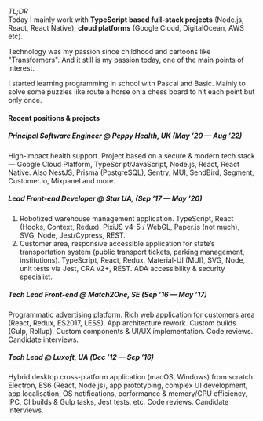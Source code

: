 _TL;DR_\
Today I mainly work with **TypeScript based full-stack projects** (Node.js, React, React Native), **cloud platforms** (Google Cloud, DigitalOcean, AWS etc).

Technology was my passion since childhood and cartoons like "Transformers". And it still is my passion today, one of the main points of interest.

I started learning programming in school with Pascal and Basic. Mainly to solve some puzzles like route a horse on a chess board to hit each point but only once.

#### Recent positions & projects

##### **Principal Software Engineer** @ **Peppy Health**, UK (May ’20 — Aug ’22)

High-impact health support. Project based on a secure & modern tech stack — Google Cloud Platform, TypeScript/JavaScript, Node.js, React, React Native.
Also NestJS, Prisma (PostgreSQL), Sentry, MUI, SendBird, Segment, Customer.io, Mixpanel and more.

##### **Lead Front-end Developer** @ **Star** UA, (Sep ’17 — May ’20)

1. Robotized warehouse management application.
   TypeScript, React (Hooks, Context, Redux), PixiJS v4-5 / WebGL, Paper.js (not much), SVG, Node, Jest/Cypress, REST.
2. Customer area, responsive accessible application for state’s transportation system (public transport tickets, parking management, institutions).
   TypeScript, React, Redux, Material-UI (MUI), SVG, Node, unit tests via Jest, CRA v2+, REST. ADA accessibility & security specialist.

##### **Tech Lead Front-end** @ **Match2One**, SE (Sep ’16 — May ’17)

Programmatic advertising platform. Rich web application for customers area (React, Redux, ES2017, LESS).
App architecture rework. Custom builds (Gulp, Rollup).
Custom components & UI/UX implementation.
Code reviews. Candidate interviews.

##### **Tech Lead** @ **Luxoft**, UA (Dec ’12 — Sep ’16)

Hybrid desktop cross-platform application (macOS, Windows) from scratch.
Electron, ES6 (React, Node.js), app prototyping, complex UI development, app localisation, OS notifications, performance & memory/CPU efficiency, IPC, CI builds & Gulp tasks, Jest tests, etc.
Code reviews. Candidate interviews.
